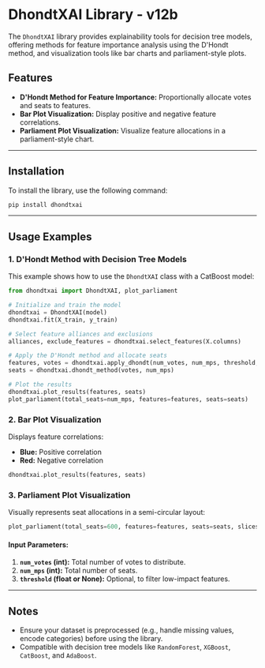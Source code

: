 
# DhondtXAI Library - v12b

The `DhondtXAI` library provides explainability tools for decision tree models, offering methods for feature importance analysis using the D'Hondt method, and visualization tools like bar charts and parliament-style plots.

## Features
- **D'Hondt Method for Feature Importance:** Proportionally allocate votes and seats to features.
- **Bar Plot Visualization:** Display positive and negative feature correlations.
- **Parliament Plot Visualization:** Visualize feature allocations in a parliament-style chart.

---

## Installation
To install the library, use the following command:
```bash
pip install dhondtxai
```

---

## Usage Examples

### 1. D'Hondt Method with Decision Tree Models

This example shows how to use the `DhondtXAI` class with a CatBoost model:

```python
from dhondtxai import DhondtXAI, plot_parliament

# Initialize and train the model
dhondtxai = DhondtXAI(model)
dhondtxai.fit(X_train, y_train)

# Select feature alliances and exclusions
alliances, exclude_features = dhondtxai.select_features(X.columns)

# Apply the D'Hondt method and allocate seats
features, votes = dhondtxai.apply_dhondt(num_votes, num_mps, threshold, alliances, exclude_features)
seats = dhondtxai.dhondt_method(votes, num_mps)

# Plot the results
dhondtxai.plot_results(features, seats)
plot_parliament(total_seats=num_mps, features=features, seats=seats)
```

### 2. Bar Plot Visualization

Displays feature correlations:
- **Blue:** Positive correlation
- **Red:** Negative correlation

```python
dhondtxai.plot_results(features, seats)
```

### 3. Parliament Plot Visualization

Visually represents seat allocations in a semi-circular layout:

```python
plot_parliament(total_seats=600, features=features, seats=seats, slices=50, additional_rows=5)
```

#### Input Parameters:
1. **`num_votes` (int):** Total number of votes to distribute.
2. **`num_mps` (int):** Total number of seats.
3. **`threshold` (float or None):** Optional, to filter low-impact features.

---

## Notes
- Ensure your dataset is preprocessed (e.g., handle missing values, encode categories) before using the library.
- Compatible with decision tree models like `RandomForest`, `XGBoost`, `CatBoost`, and `AdaBoost`.
